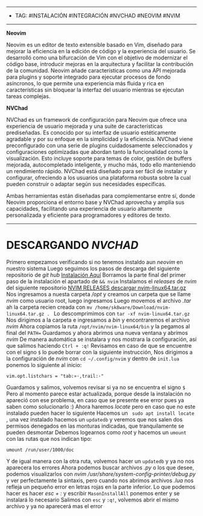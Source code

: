 
----
- TAG: #INSTALACIÓN #INTEGRACIÓN #NVCHAD #NEOVIM #NVIM 
-----
**Neovim**

Neovim es un editor de texto extensible basado en Vim, diseñado para mejorar la eficiencia en la edición de código y la experiencia del usuario. Se desarrolló como una bifurcación de Vim con el objetivo de modernizar el código base, introducir mejoras en la arquitectura y facilitar la contribución de la comunidad. Neovim añade características como una API mejorada para plugins y soporte integrado para ejecutar procesos de fondo asíncronos, lo que permite una experiencia más fluida y rica en características sin bloquear la interfaz del usuario mientras se ejecutan tareas complejas.

**NVChad**

NVChad es un framework de configuración para Neovim que ofrece una experiencia de usuario mejorada y una suite de características prediseñadas. Es conocido por su interfaz de usuario estéticamente agradable y por su enfoque en la simplicidad y la eficiencia. NVChad viene preconfigurado con una serie de plugins cuidadosamente seleccionados y configuraciones optimizadas que abordan tanto la funcionalidad como la visualización. Esto incluye soporte para temas de color, gestión de buffers mejorada, autocompletado inteligente, y mucho más, todo ello manteniendo un rendimiento rápido. NVChad está diseñado para ser fácil de instalar y configurar, ofreciendo a los usuarios una plataforma robusta sobre la cual pueden construir o adaptar según sus necesidades específicas.

Ambas herramientas están diseñadas para complementarse entre sí, donde Neovim proporciona el entorno base y NVChad aprovecha y amplía sus capacidades, facilitando una experiencia de usuario altamente personalizada y eficiente para programadores y editores de texto.

-----
# DESCARGANDO *NVCHAD* 
Primero empezamos verificando si no tenemos instaldo aun *neovim* en nuestro sistema
Luego seguimos los pasos de descarga del siguiente repositorio de *git hub* 
[Instalación Aquí](https://nvchad.com/docs/quickstart/install/)
Borramos la parte final del primer paso de la instalación el apartado de `&& nvim` 
Instalamos el *releases* de *nvim* del siguiente repositorio 
[NVIM RELEASES descargar nvim-linux64.tar.gz](https://github.com/neovim/neovim/releases/tag/v0.9.5)
Nos ingresamos a nuesta carpeta */opt* y creamos un carpeta que se llame *nvim* como usuario root, luego ingresamos
Luego movemos el archivo *.tar* ah la carpeta recien creada con `mv /home/sk8ware/Download/nvim-linux64.tar.gz . `
Lo descomprimimos con `tar -xf nvim-linux64.tar.gz` 
Nos dirigimos  a la carpeta e ingresamos a *bin* y encontraremos el archivo *nvim* 
Ahora copiamos la ruta ` /opt/nvim/nvim-linux64/bin ` y la pegamos al final del `PATH=` 
Guardamos y ahora abrimos una nueva ventana y abrimos *nvim*
De manera automática se instalara y nos mostrara la configuración, así que salimos haciendo ` Ctrl + :q! ` 
Revisamos en caso de que se encuentre con el signo `$` lo  puede borrar con la siguiente instrucción, 
Nos dirigimos a la configuración de *nvim* con  `cd ~/.config/nvim` y dentro de `init.lua` ponemos lo siguiente al inicio:
```
vim.opt.listchars = "tab:»·,trail:·"
```
Guardamos y salimos, volvemos revisar si ya no se encuentra el signo `$` 
Pero al momento parece estar actualizada, porque desde la instalación no apareció con ese problema, en caso que se presente ese error pues ya saben como solucionarlo :)
Ahora haremos *locate* pero en caso que no este instalado pueden hacer lo siguiente 
Hacemos un ` sudo apt install locate` , una vez instalado hacemos un `updatedb` y veremos que nos salen dos permisos denegados en las monturas indicadas, que tranquilamente se pueden desmontar 
Debemos logearnos como *root* y hacemos un ` umount ` con las rutas que nos indican tipo:
```
umount /run/user/1000/doc
```
Y de igual manera con la otra ruta, volvemos hacer un `updatedb` y ya no nos aparecera los errores 
Ahora podemos buscar archivos *.py* o los que desee, podemos visualizarlos con *nvim /usr/share/system-config-printer/debug.py* y ver perfectamente la sintaxis, pero cuando nos abrimos archivos *.lua* nos refleja un pequeño error en letras rojas en la parte inferior.
Lo que podemos hacer es hacer *esc + :* y escribir `MasonInstallAll` ponemos enter y se instalará lo necesario
Salimos con `esc` y `:q!`, volvemos abrir el mismo archivo y ya no aparecerá mas el error 